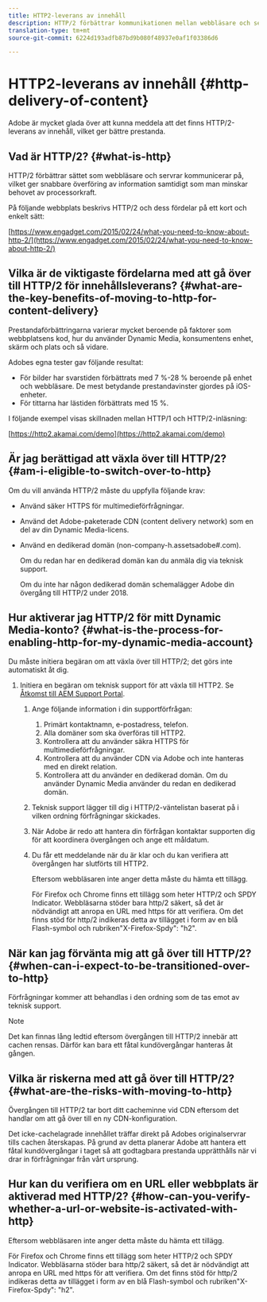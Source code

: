 ```yaml
---
title: HTTP2-leverans av innehåll
description: HTTP/2 förbättrar kommunikationen mellan webbläsare och servrar, vilket ger snabbare överföring av information samtidigt som man minskar behovet av processorkraft.
translation-type: tm+mt
source-git-commit: 6224d193adfb87bd9b080f48937e0af1f03386d6

---
```



# HTTP2-leverans av innehåll {#http-delivery-of-content}

Adobe är mycket glada över att kunna meddela att det finns HTTP/2-leverans av innehåll, vilket ger bättre prestanda.

## Vad är HTTP/2? {#what-is-http}

HTTP/2 förbättrar sättet som webbläsare och servrar kommunicerar på, vilket ger snabbare överföring av information samtidigt som man minskar behovet av processorkraft.

På följande webbplats beskrivs HTTP/2 och dess fördelar på ett kort och enkelt sätt:

[https://www.engadget.com/2015/02/24/what-you-need-to-know-about-http-2/](https://www.engadget.com/2015/02/24/what-you-need-to-know-about-http-2/)

## Vilka är de viktigaste fördelarna med att gå över till HTTP/2 för innehållsleverans? {#what-are-the-key-benefits-of-moving-to-http-for-content-delivery}

Prestandaförbättringarna varierar mycket beroende på faktorer som webbplatsens kod, hur du använder Dynamic Media, konsumentens enhet, skärm och plats och så vidare.

Adobes egna tester gav följande resultat:

* För bilder har svarstiden förbättrats med 7 %-28 % beroende på enhet och webbläsare. De mest betydande prestandavinster gjordes på iOS-enheter.
* För tittarna har lästiden förbättrats med 15 %.

I följande exempel visas skillnaden mellan HTTP/1 och HTTP/2-inläsning:

[https://http2.akamai.com/demo](https://http2.akamai.com/demo)

## Är jag berättigad att växla över till HTTP/2? {#am-i-eligible-to-switch-over-to-http}

Om du vill använda HTTP/2 måste du uppfylla följande krav:

* Använd säker HTTPS för multimedieförfrågningar.
* Använd det Adobe-paketerade CDN (content delivery network) som en del av din Dynamic Media-licens.
* Använd en dedikerad domän (non-company-h.assetsadobe#.com).

   Om du redan har en dedikerad domän kan du anmäla dig via teknisk support.

   Om du inte har någon dedikerad domän schemalägger Adobe din övergång till HTTP/2 under 2018.

## Hur aktiverar jag HTTP/2 för mitt Dynamic Media-konto? {#what-is-the-process-for-enabling-http-for-my-dynamic-media-account}

Du måste initiera begäran om att växla över till HTTP/2; det görs inte automatiskt åt dig.

1. Initiera en begäran om teknisk support för att växla till HTTP2. Se [Åtkomst till AEM Support Portal](https://helpx.adobe.com/experience-manager/kb/accessing-aem-support-portal.html).

   1. Ange följande information i din supportförfrågan:

      1. Primärt kontaktnamn, e-postadress, telefon.
      1. Alla domäner som ska överföras till HTTP2.
      1. Kontrollera att du använder säkra HTTPS för multimedieförfrågningar.
      1. Kontrollera att du använder CDN via Adobe och inte hanteras med en direkt relation.
      1. Kontrollera att du använder en dedikerad domän. Om du använder Dynamic Media använder du redan en dedikerad domän.
   1. Teknisk support lägger till dig i HTTP/2-väntelistan baserat på i vilken ordning förfrågningar skickades.
   1. När Adobe är redo att hantera din förfrågan kontaktar supporten dig för att koordinera övergången och ange ett måldatum.
   1. Du får ett meddelande när du är klar och du kan verifiera att övergången har slutförts till HTTP2.

      Eftersom webbläsaren inte anger detta måste du hämta ett tillägg.

      För Firefox och Chrome finns ett tillägg som heter HTTP/2 och SPDY Indicator. Webbläsarna stöder bara http/2 säkert, så det är nödvändigt att anropa en URL med https för att verifiera. Om det finns stöd för http/2 indikeras detta av tillägget i form av en blå Flash-symbol och rubriken&quot;X-Firefox-Spdy&quot;: &quot;h2&quot;.


## När kan jag förvänta mig att gå över till HTTP/2? {#when-can-i-expect-to-be-transitioned-over-to-http}

Förfrågningar kommer att behandlas i den ordning som de tas emot av teknisk support.

>[!NOTE]
>
>Det kan finnas lång ledtid eftersom övergången till HTTP/2 innebär att cachen rensas. Därför kan bara ett fåtal kundövergångar hanteras åt gången.

## Vilka är riskerna med att gå över till HTTP/2? {#what-are-the-risks-with-moving-to-http}

Övergången till HTTP/2 tar bort ditt cacheminne vid CDN eftersom det handlar om att gå över till en ny CDN-konfiguration.

Det icke-cachelagrade innehållet träffar direkt på Adobes originalservrar tills cachen återskapas. På grund av detta planerar Adobe att hantera ett fåtal kundövergångar i taget så att godtagbara prestanda upprätthålls när vi drar in förfrågningar från vårt ursprung.

## Hur kan du verifiera om en URL eller webbplats är aktiverad med HTTP/2? {#how-can-you-verify-whether-a-url-or-website-is-activated-with-http}

Eftersom webbläsaren inte anger detta måste du hämta ett tillägg.

För Firefox och Chrome finns ett tillägg som heter HTTP/2 och SPDY Indicator. Webbläsarna stöder bara http/2 säkert, så det är nödvändigt att anropa en URL med https för att verifiera. Om det finns stöd för http/2 indikeras detta av tillägget i form av en blå Flash-symbol och rubriken&quot;X-Firefox-Spdy&quot;: &quot;h2&quot;.

